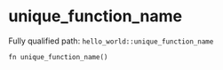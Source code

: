 # unique_function_name

Fully qualified path: `hello_world::unique_function_name`

<pre><code class="language-rust">fn unique_function_name()</code></pre>

